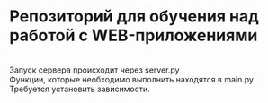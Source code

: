 # Репозиторий для обучения над работой с WEB-приложениями
<br> Запуск сервера происходит через server.py
<br> Функции, которые необходимо выполнить находятся в main.py
<br> Требуется установить зависимости.
